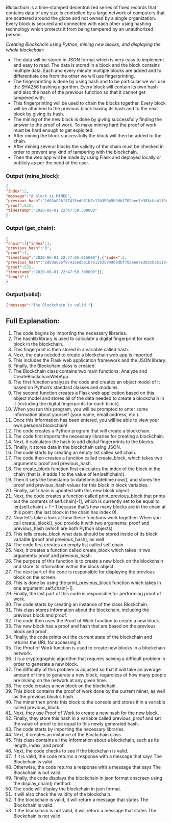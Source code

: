 *Blockchain* is a time-stamped decentralized series of fixed records that contains data of any size is controlled by a large network of computers that are scattered around the globe and not owned by a single organization. Every block is secured and connected with each other using hashing technology which protects it from being tampered by an unauthorized person. 

*Creating Blockchain using Python, mining new blocks, and displaying the whole blockchain:*

* The data will be stored in JSON format which is very easy to implement and easy to read. The data is stored in a block and the block contains multiple data. Each and every minute multiple blocks are added and to differentiate one from the other we will use fingerprinting.
* The fingerprinting is done by using hash and to be particular we will use the SHA256 hashing algorithm. Every block will contain its own hash and also the hash of the previous function so that it cannot get tampered with.
* This fingerprinting will be used to chain the blocks together. Every block will be attached to the previous block having its hash and to the next block by giving its hash.
* The mining of the new block is done by giving successfully finding the answer to the proof of work. To make mining hard the proof of work must be hard enough to get exploited.
* After mining the block successfully the block will then be added to the chain.
* After mining several blocks the validity of the chain must be checked in order to prevent any kind of tampering with the blockchain.
* Then the web app will be made by using Flask and deployed locally or publicly as per the need of the user.


### Output (mine_block):
```json
{
"index":2,
"message":"A block is MINED",
"previous_hash":"2d83a826f87415edb31b7e12b35949b9dbf702aee7e383cbab119456847b957c",
"proof":533,
"timestamp":"2020-06-01 22:47:59.309000"
}

```

### Output (get_chain):
```json
{
"chain":[{"index":1,
"previous_hash":"0",
"proof":1,
"timestamp":"2020-06-01 22:47:05.915000"},{"index":2,
"previous_hash":"2d83a826f87415edb31b7e12b35949b9dbf702aee7e383cbab119456847b957c",
"proof":533,
"timestamp":"2020-06-01 22:47:59.309000"}],
"length":2
}
```

### Output(valid):
```json
{"message":"The Blockchain is valid."}
```


## Full Explanation:

1. The code begins by importing the necessary libraries.
2. The hashlib library is used to calculate a digital fingerprint for each block in the blockchain.
3. This fingerprint is then stored in a variable called hash.
4. Next, the data needed to create a blockchain web app is imported.
5. This includes the Flask web application framework and the JSON library.
6. Finally, the Blockchain class is created.
7. The Blockchain class contains two main functions: Analyze and CreateBlockchainWebApp.
8. The first function analyzes the code and creates an object model of it based on Python’s standard classes and modules.
9. The second function creates a Flask web application based on this object model and stores all of the data needed to create a blockchain in it (including the digital fingerprints for each block).
10. When you run this program, you will be prompted to enter some information about yourself (your name, email address, etc.).
11. Once this information has been entered, you will be able to view your own personal blockchain!
12. The code creates a Python program that will create a blockchain.
13. The code first imports the necessary libraries for creating a blockchain.
14. Next, it calculates the hash to add digital fingerprints to the blocks.
15. Finally, it stores data in the blockchain using JSON.
16. The code starts by creating an empty list called self.chain.
17. The code then creates a function called create_block, which takes two arguments: proof and previous_hash.
18. The create_block function first calculates the index of the block in the chain (that is, it adds 1 to the value of len(self.chain)).
19. Then it sets the timestamp to datetime.datetime.now(), and stores the proof and previous_hash values for this block in block variables.
20. Finally, self.chain is updated with this new block object.
21. Next, the code creates a function called print_previous_block that prints out the contents of self.chain[-1], which is currently set to be equal to len(self.chain) + 1 – 1 because that’s how many blocks are in the chain at this point (the last block in the chain has index 0).
22. Now let’s take a look at how these functions work together: When you call create_block(), you provide it with two arguments: proof and previous_hash (which are both Python objects).
23. This tells create_block what data should be stored inside of its block variable (proof and previous_hash), as well
24. The code first creates an empty list called self.chain.
25. Next, it creates a function called create_block which takes in two arguments: proof and previous_hash.
26. The purpose of this function is to create a new block on the blockchain and store its information within the block object.
27. The next part of the code is responsible for displaying the previous block on the screen.
28. This is done by using the print_previous_block function which takes in one argument: self.chain[-1].
29. Finally, the last part of this code is responsible for performing proof of work.
30. The code starts by creating an instance of the class Blockchain.
31. This class stores information about the blockchain, including the previous block and proof.
32. The code then uses the Proof of Work function to create a new block.
33. The new block has a proof and hash that are based on the previous block and proof.
34. Finally, the code prints out the current state of the blockchain and returns the URL for accessing it.
35. The Proof of Work function is used to create new blocks in a blockchain network.
36. It is a cryptographic algorithm that requires solving a difficult problem in order to generate a new block.
37. The difficulty of this problem is adjusted so that it will take an average amount of time to generate a new block, regardless of how many people are mining on the network at any given time.
38. The code creates a new block on the blockchain.
39. This block contains the proof of work done by the current miner, as well as the previous block’s hash.
40. The miner then prints this block to the console and stores it in a variable called previous_block.
41. Next, they use Proof of Work to create a new hash for the new block.
42. Finally, they store this hash in a variable called previous_proof and set the value of proof to be equal to this newly generated hash.
43. The code starts by importing the necessary libraries.
44. Next, it creates an instance of the Blockchain class.
45. This class contains all the information about a blockchain, such as its length, index, and proof.
46. Next, the code checks to see if the blockchain is valid.
47. If it is valid, the code returns a response with a message that says The Blockchain is valid.
48. Otherwise, the code returns a response with a message that says The Blockchain is not valid.
49. Finally, the code displays the blockchain in json format onscreen using the display_chain() method.
50. The code will display the blockchain in json format.
51. It will also check the validity of the blockchain.
52. If the blockchain is valid, it will return a message that states The Blockchain is valid.
53. If the blockchain is not valid, it will return a message that states The Blockchain is not valid
 